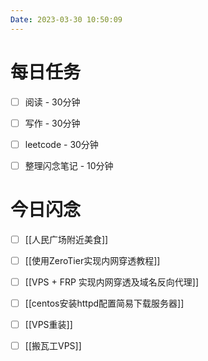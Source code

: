 ```yaml
---
Date: 2023-03-30 10:50:09
---
```


# 每日任务
- [ ] 阅读 - 30分钟
- [ ] 写作 - 30分钟
- [ ] leetcode - 30分钟
- [ ] 整理闪念笔记 - 10分钟


# 今日闪念
- [ ] [[人民广场附近美食]]
- [ ] [[使用ZeroTier实现内网穿透教程]]
- [ ] [[VPS + FRP 实现内网穿透及域名反向代理]]
- [ ] [[centos安装httpd配置简易下载服务器]]
- [ ] [[VPS重装]]
- [ ] [[搬瓦工VPS]]



